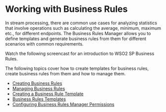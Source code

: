 # Working with Business Rules

In stream processing, there are common use cases for analyzing
statistics that involve operations such as calculating the average,
minimum, maximum etc., for different endpoints. The Business Rules
Manager allows you to define templates and generate business rules from
them for different scenarios with common requirements.

Watch the following screencast for an introduction to WSO2 SP Business
Rules.

The following topics cover how to create templates for business rules,
create business rules from them and how to manage them.

-   [Creating Business Rules](_Creating_Business_Rules_)
-   [Managing Business Rules](_Managing_Business_Rules_)
-   [Creating a Business Rule
    Template](_Creating_a_Business_Rule_Template_)
-   [Business Rules Templates](_Business_Rules_Templates_)
-   [Configuring Business Rules Manager
    Permissions](_Configuring_Business_Rules_Manager_Permissions_)
